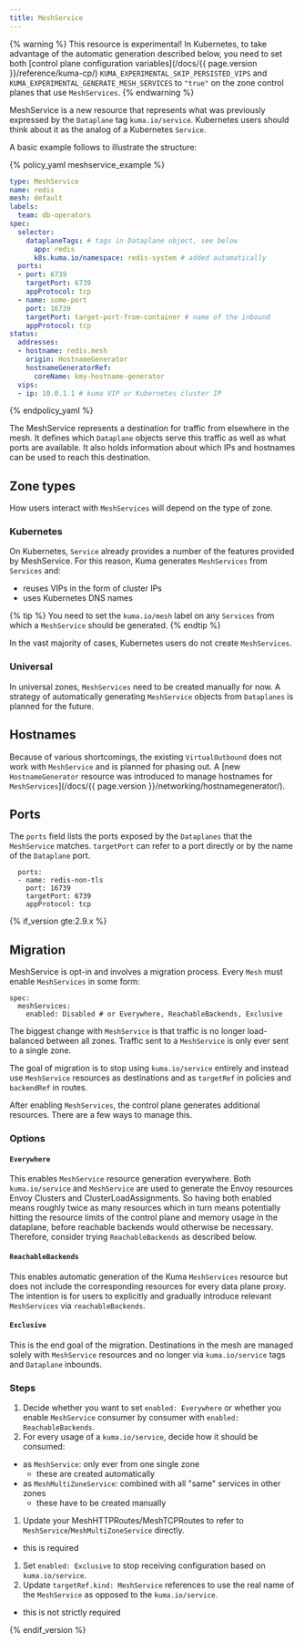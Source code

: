 ```yaml
---
title: MeshService
---
```


{% warning %}
This resource is experimental!
In Kubernetes, to take advantage of the automatic generation described below,
you need to set both [control plane configuration variables](/docs/{{ page.version }}/reference/kuma-cp/) `KUMA_EXPERIMENTAL_SKIP_PERSISTED_VIPS`
and `KUMA_EXPERIMENTAL_GENERATE_MESH_SERVICES` to `"true"` on the zone control
planes that use `MeshServices`.
{% endwarning %}

MeshService is a new resource that represents what was previously expressed by
the `Dataplane` tag `kuma.io/service`. Kubernetes users should think about it as
the analog of a Kubernetes `Service`.

A basic example follows to illustrate the structure:

{% policy_yaml meshservice_example %}
```yaml
type: MeshService
name: redis
mesh: default
labels:
  team: db-operators
spec:
  selector:
    dataplaneTags: # tags in Dataplane object, see below
      app: redis
      k8s.kuma.io/namespace: redis-system # added automatically
  ports:
  - port: 6739
    targetPort: 6739
    appProtocol: tcp
  - name: some-port
    port: 16739
    targetPort: target-port-from-container # name of the inbound
    appProtocol: tcp
status:
  addresses:
  - hostname: redis.mesh
    origin: HostnameGenerator
    hostnameGeneratorRef:
      coreName: kmy-hostname-generator
  vips:
  - ip: 10.0.1.1 # kuma VIP or Kubernetes cluster IP
```
{% endpolicy_yaml %}

The MeshService represents a destination for traffic from elsewhere in the mesh.
It defines which `Dataplane` objects serve this traffic as well as what ports
are available. It also holds information about which IPs and hostnames can be used
to reach this destination.

## Zone types

How users interact with `MeshServices` will depend on the type of zone.

### Kubernetes

On Kubernetes, `Service` already provides a number of the features provided by
MeshService. For this reason, Kuma generates `MeshServices` from `Services` and:

- reuses VIPs in the form of cluster IPs
- uses Kubernetes DNS names

{% tip %}
You need to set the `kuma.io/mesh` label on any `Services` from which
a `MeshService` should be generated.
{% endtip %}

In the vast majority of cases, Kubernetes users do not create `MeshServices`.

### Universal

In universal zones, `MeshServices` need to be created manually for now. A
strategy of
automatically generating `MeshService` objects from `Dataplanes` is planned for
the future.

## Hostnames

Because of various shortcomings, the existing `VirtualOutbound` does not work
with `MeshService` and is planned for phasing out. A [new `HostnameGenerator`
resource was introduced to manage hostnames for
`MeshServices`](/docs/{{ page.version }}/networking/hostnamegenerator/).

## Ports

The `ports` field lists the ports exposed by the `Dataplanes` that
the `MeshService` matches. `targetPort` can refer to a port directly or by the
name of the `Dataplane` port.

```
  ports:
  - name: redis-non-tls
    port: 16739
    targetPort: 6739
    appProtocol: tcp
```

{% if_version gte:2.9.x %}

## Migration

MeshService is opt-in and involves a migration process. Every `Mesh` must enable
`MeshServices` in some form:

```
spec:
  meshServices:
    enabled: Disabled # or Everywhere, ReachableBackends, Exclusive
```

The biggest change with `MeshService` is that traffic is no longer
load-balanced between all zones. Traffic sent to a `MeshService` is only ever
sent to a single zone.

The goal of migration is to stop using `kuma.io/service` entirely and instead
use `MeshService` resources as destinations and as `targetRef` in policies
and `backendRef` in routes.

After enabling `MeshServices`, the control plane generates additional resources.
There are a few ways to manage this.

### Options

#### `Everywhere`

This enables `MeshService` resource generation everywhere.
Both `kuma.io/service` and `MeshService` are used to generate the Envoy resources
Envoy Clusters and ClusterLoadAssignments. So having both enabled means roughly
twice as many resources which in turn means potentially
hitting the resource limits of the control plane and memory usage in the
dataplane, before reachable backends
would otherwise be necessary. Therefore, consider trying `ReachableBackends` as
described below.

#### `ReachableBackends`

This enables automatic generation of the Kuma `MeshServices` resource but
does not include the corresponding resources for every data plane proxy.
The intention is for users to explicitly and gradually introduce
relevant `MeshServices` via `reachableBackends`.

#### `Exclusive`

This is the end goal of the migration. Destinations in the mesh are managed
solely with `MeshService` resources and no longer via `kuma.io/service` tags and
`Dataplane` inbounds.

### Steps

1. Decide whether you want to set `enabled: Everywhere` or whether you
   enable `MeshService` consumer by consumer with `enabled: ReachableBackends`.
1. For every usage of a `kuma.io/service`, decide how it should be consumed:
- as `MeshService`: only ever from one single zone
  - these are created automatically
- as `MeshMultiZoneService`: combined with all "same" services in other zones
  - these have to be created manually
1. Update your MeshHTTPRoutes/MeshTCPRoutes to refer to
   `MeshService`/`MeshMultiZoneService` directly.
  - this is required
1. Set `enabled: Exclusive` to stop receiving configuration based on
   `kuma.io/service`.
1. Update `targetRef.kind: MeshService` references to use the real name of the
   `MeshService` as opposed to the `kuma.io/service`.
  - this is not strictly required

{% endif_version %}
